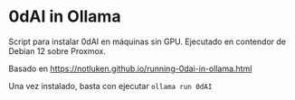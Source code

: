 # 0dAI in Ollama

Script para instalar 0dAI en máquinas sin GPU. Ejecutado en contendor de Debian 12 sobre Proxmox.

Basado en https://notluken.github.io/running-0dai-in-ollama.html

Una vez instalado, basta con ejecutar `ollama run 0dAI`
